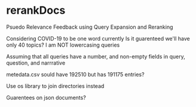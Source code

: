# rerankDocs
Psuedo Relevance Feedback using Query Expansion and Reranking

Considering COVID-19 to be one word currently
Is it guarenteed we'll have only 40 topics?
I am NOT lowercasing queries

Assuming that all queries have a number, and non-empty fields in query, question, and narrrative

metedata.csv sould have 192510 but has 191175 entries?

Use os library to join directories instead

Guarentees on json documents?
